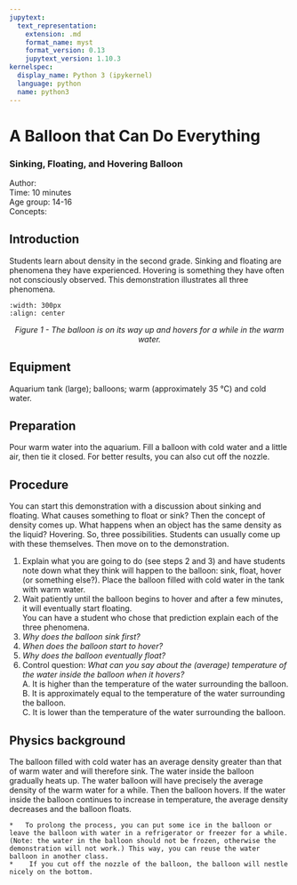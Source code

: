 ```yaml
---
jupytext:
  text_representation:
    extension: .md
    format_name: myst
    format_version: 0.13
    jupytext_version: 1.10.3
kernelspec:
  display_name: Python 3 (ipykernel)
  language: python
  name: python3
---
```


# A Balloon that Can Do Everything
###  Sinking, Floating, and Hovering Balloon

Author:     \
Time:	  	10 minutes\
Age group:	14-16\
Concepts:	

## Introduction
Students learn about density in the second grade. Sinking and floating are phenomena they have experienced. Hovering is something they have often not consciously observed. This demonstration illustrates all three phenomena.

```{image} dm76_figure1.JPG
:width: 300px
:align: center
```
<center><i> Figure 1 - The balloon is on its way up and hovers for a while in the warm water.</i></center>

## Equipment
Aquarium tank (large); balloons; warm (approximately 35 °C) and cold water.

## Preparation
Pour warm water into the aquarium. Fill a balloon with cold water and a little air, then tie it closed. For better results, you can also cut off the nozzle.

## Procedure
You can start this demonstration with a discussion about sinking and floating. What causes something to float or sink? Then the concept of density comes up. What happens when an object has the same density as the liquid? Hovering.
So, three possibilities. Students can usually come up with these themselves. Then move on to the demonstration.
1. Explain what you are going to do (see steps 2 and 3) and have students note down what they think will happen to the balloon: sink, float, hover (or something else?).
Place the balloon filled with cold water in the tank with warm water.
2. Wait patiently until the balloon begins to hover and after a few minutes, it will eventually start floating.\
You can have a student who chose that prediction explain each of the three phenomena.
3. *Why does the balloon sink first?*
4. *When does the balloon start to hover?*
5. *Why does the balloon eventually float?*
6. Control question: *What can you say about the (average) temperature of the water inside the balloon when it hovers?* \
A. It is higher than the temperature of the water surrounding the balloon.\
B. It is approximately equal to the temperature of the water surrounding the balloon.\
C. It is lower than the temperature of the water surrounding the balloon.

## Physics background
The balloon filled with cold water has an average density greater than that of warm water and will therefore sink. The water inside the balloon gradually heats up. The water balloon will have precisely the average density of the warm water for a while. Then the balloon hovers. If the water inside the balloon continues to increase in temperature, the average density decreases and the balloon floats.

```{tip}
*	To prolong the process, you can put some ice in the balloon or leave the balloon with water in a refrigerator or freezer for a while. (Note: the water in the balloon should not be frozen, otherwise the demonstration will not work.) This way, you can reuse the water balloon in another class.
*	 If you cut off the nozzle of the balloon, the balloon will nestle nicely on the bottom.
```